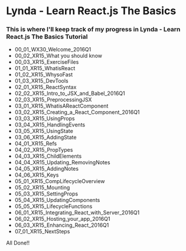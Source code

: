 # Lynda - Learn React.js The Basics
### This is where I'll keep track of my progress in Lynda - Learn React.js The Basics Tutorial
+ 00_01_WX30_Welcome_2016Q1
+ 00_02_XR15_What you should know
+ 00_03_XR15_ExerciseFiles
+ 01_01_XR15_WhatisReact
+ 01_02_XR15_WhysoFast
+ 01_03_XR15_DevTools
+ 02_01_XR15_ReactSyntax
+ 02_02_XR15_Intro_to_JSX_and_Babel_2016Q1
+ 02_03_XR15_PreprocessingJSX
+ 03_01_XR15_WhatisAReactComponent
+ 03_02_XR15_Creating_a_React_Component_2016Q1
+ 03_03_XR15_UsingProps
+ 03_04_XR15_HandlingEvents
+ 03_05_XR15_UsingState
+ 03_06_XR15_AddingState
+ 04_01_XR15_Refs
+ 04_02_XR15_PropTypes
+ 04_03_XR15_ChildElements
+ 04_04_XR15_Updating_RemovingNotes
+ 04_05_XR15_AddingNotes
+ 04_06_XR15_Keys
+ 05_01_XR15_CompLifecycleOverview
+ 05_02_XR15_Mounting
+ 05_03_XR15_SettingProps
+ 05_04_XR15_UpdatingComponents
+ 05_05_XR15_LifecycleFunctions
+ 06_01_XR15_Integrating_React_with_Server_2016Q1
+ 06_02_XR15_Hosting_your_app_2016Q1
+ 06_03_XR15_Enhancing_React_2016Q1
+ 07_01_XR15_NextSteps

All Done!!
